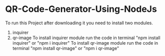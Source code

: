 # QR-Code-Generator-Using-NodeJs
To run this Project after downloading it you need to install two modules.
1. inquirer
2. qr-image
To install inquirer module run the code in terminal "npm install inquirer" or "npm i inquirer"
To install qr-image module run the code in terminal "npm install qr-image" or "npm i qr-image"

